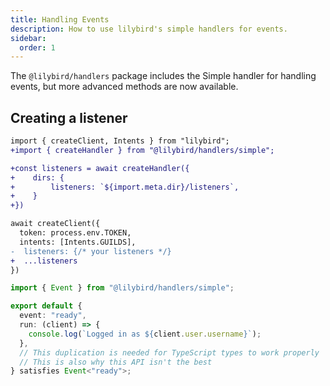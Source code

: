 ```yaml
---
title: Handling Events
description: How to use lilybird's simple handlers for events.
sidebar:
  order: 1
---
```


The `@lilybird/handlers` package includes the Simple handler for handling events, but more advanced methods are now available.

## Creating a listener

```diff lang="ts" title="index.ts"
import { createClient, Intents } from "lilybird";
+import { createHandler } from "@lilybird/handlers/simple";

+const listeners = await createHandler({
+    dirs: {
+        listeners: `${import.meta.dir}/listeners`,
+    }
+})

await createClient({
  token: process.env.TOKEN,
  intents: [Intents.GUILDS],
-  listeners: {/* your listeners */}
+  ...listeners
})
```

```ts title="listeners/ready.ts"
import { Event } from "@lilybird/handlers/simple";

export default {
  event: "ready",
  run: (client) => {
    console.log(`Logged in as ${client.user.username}`);
  },
  // This duplication is needed for TypeScript types to work properly
  // This is also why this API isn't the best
} satisfies Event<"ready">;
```
